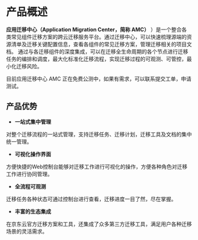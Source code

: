 # 产品概述

**应用迁移中心（Application Migration Center，简称 AMC）** ）是一个整合各类常见组件迁移方案的跨云迁移服务平台。通过迁移中心，可以快速梳理源端的资源清单及迁移关键配置信息，查看各组件的常见迁移方案，管理迁移相关的项目文档。
通过与各迁移组件的深度集成，可以在迁移全生命周期的各个节点进行迁移任务的编排和调度，最大化标准化迁移流程，实现迁移过程的可观测、可管控，最小化迁移风险。

目前应用迁移中心 AMC 正在免费公测中，如果有需求，可以联系提交工单，申请测试。 


## 产品优势
- **一站式集中管理**

对整个迁移流程的一站式管理，支持迁移任务、迁移计划，迁移工具及文档的集中统一管理。

- **可视化操作界面**

方便快捷的Web控制台能够对迁移工作进行可视化的操作，方便各种角色对迁移工作进行协同管理。

- **全流程可观测**

迁移任务各种状态可通过控制台进行查看，迁移进度一目了然，尽在掌握。

- **丰富的生态集成**

在京东云官方迁移方案和工具，还集成了众多第三方迁移工具，满足用户各种迁移场景的灵活需求。
